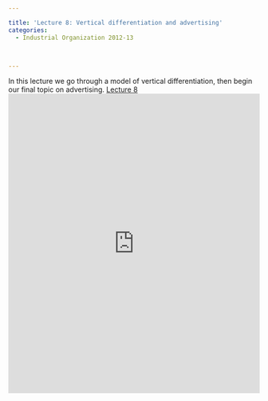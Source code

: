 ```yaml
---

title: 'Lecture 8: Vertical differentiation and advertising'
categories:
  - Industrial Organization 2012-13



---
```

In this lecture we go through a model of vertical differentiation, then begin our final topic on advertising.  <a title="View Lecture 8 on Scribd" href="https://www.scribd.com/doc/114873001/Lecture-8" >Lecture 8</a><iframe src="https://www.scribd.com/embeds/114873001/content?start_page=1&view_mode=scroll&access_key=key-2jn5e3t2jww9ymkvfjab" data-auto-height="true" data-aspect-ratio="1.33333333333333" scrolling="no" width="100%" height="600" frameborder="0"></iframe>